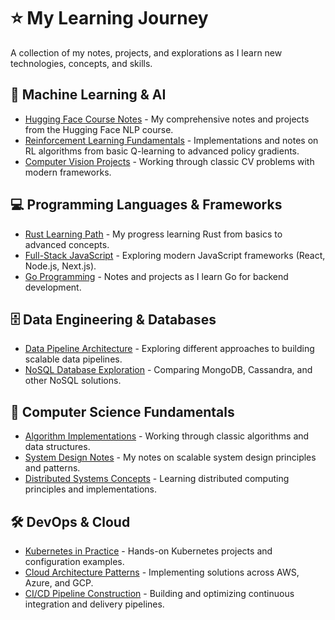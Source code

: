 # ⭐ My Learning Journey
A collection of my notes, projects, and explorations as I learn new technologies, concepts, and skills.

## 🤖 Machine Learning & AI
- [Hugging Face Course Notes](https://github.com/kassiwinter/learn-huggingface) - My comprehensive notes and projects from the Hugging Face NLP course.
- [Reinforcement Learning Fundamentals](https://github.com/kassiwinter/learn-reinforcement) - Implementations and notes on RL algorithms from basic Q-learning to advanced policy gradients.
- [Computer Vision Projects](https://github.com/kassiwinter/learn-computer-vision) - Working through classic CV problems with modern frameworks.

## 💻 Programming Languages & Frameworks
- [Rust Learning Path](https://github.com/kassiwinter/learn-rust) - My progress learning Rust from basics to advanced concepts.
- [Full-Stack JavaScript](https://github.com/kassiwinter/learn-fullstack-js) - Exploring modern JavaScript frameworks (React, Node.js, Next.js).
- [Go Programming](https://github.com/kassiwinter/learn-golang) - Notes and projects as I learn Go for backend development.

## 🗄️ Data Engineering & Databases
- [Data Pipeline Architecture](https://github.com/kassiwinter/learn-data-pipelines) - Exploring different approaches to building scalable data pipelines.
- [NoSQL Database Exploration](https://github.com/kassiwinter/learn-nosql) - Comparing MongoDB, Cassandra, and other NoSQL solutions.

## 🧠 Computer Science Fundamentals
- [Algorithm Implementations](https://github.com/kassiwinter/learn-algorithms) - Working through classic algorithms and data structures.
- [System Design Notes](https://github.com/kassiwinter/learn-system-design) - My notes on scalable system design principles and patterns.
- [Distributed Systems Concepts](https://github.com/kassiwinter/learn-distributed) - Learning distributed computing principles and implementations.

## 🛠️ DevOps & Cloud
- [Kubernetes in Practice](https://github.com/kassiwinter/learn-kubernetes) - Hands-on Kubernetes projects and configuration examples.
- [Cloud Architecture Patterns](https://github.com/kassiwinter/learn-cloud) - Implementing solutions across AWS, Azure, and GCP.
- [CI/CD Pipeline Construction](https://github.com/kassiwinter/learn-cicd) - Building and optimizing continuous integration and delivery pipelines.
